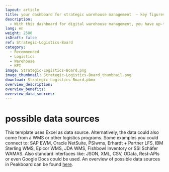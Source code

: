 ```yaml
---
layout: article
title: your dashboard for strategic warehouse management  ― key figures of your warehouse logistics at a glance
description: 
  - With this dashboard for digital warehouse management, you have up-to-date information, KPIs such as delivery reliability, complaint rate, tonnage, or throughput as well as error messages in the warehouse logistics at all times and in real time! From incoming goods to outgoing goods – thanks to up-to-date data you can easily manage your inventory. In addition, the simple visualization makes reasons for complaints quickly apparent and problems can be addressed directly. A warehouse management system to suit your taste, individually tailored to your intralogistics. Download now and get started right away!
lang: en
weight: 2500
isDraft: false
ref: Strategic-Logistics-Board
category:
  - Recommended
  - Logistics
  - Warehouse
  - KPI
image: Strategic-Logistics-Board.png
image_thumbnail: Strategic-Logistics-Board_thumbnail.png
download: Strategic-Logistics-Board.pbmx
overview_description:
overview_benefits:
overview_data_sources:
---
```

# possible data sources
This template uses Excel as data source. Alternatively, the data could also come from a WMS or other logistics programs. Some examples you could connect to: SAP EWM, Oracle NetSuite, PSIwms, Erhardt + Partner LFS, IBM Sterling WMS, Epicor WMS, JDA WMS, Fishbowl Inventory or SSI Schäfer WAMAS. Also standard interfaces like: JSON, XML, CSV, OData, Rest-APIs or even Google Docs could be used. An overview of possible data sources in Peakboard can be found [here](https://peakboard.com/en/interfaces/).
